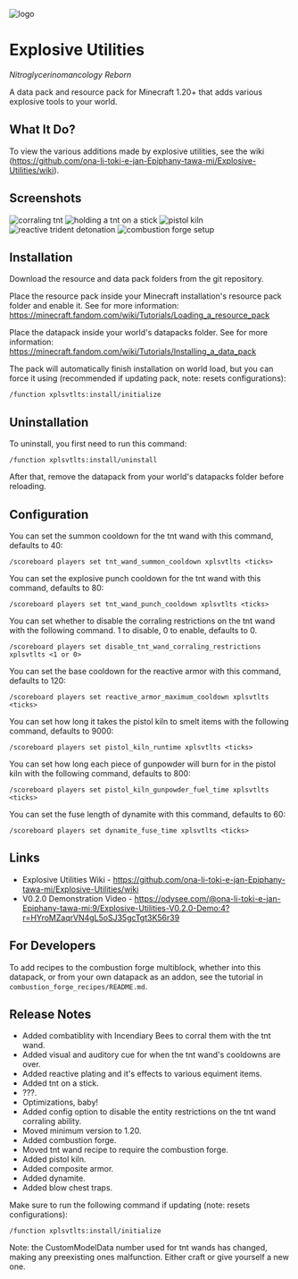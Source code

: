 ![logo](logo.png)

# Explosive Utilities

*Nitroglycerinomancology Reborn*

A data pack and resource pack for Minecraft 1.20+ that adds various explosive
tools to your world.

## What It Do?

To view the various additions made by explosive utilities, see the wiki
(https://github.com/ona-li-toki-e-jan-Epiphany-tawa-mi/Explosive-Utilities/wiki).

## Screenshots

![corraling tnt](screenshots/corraling_tnt.png)
![holding a tnt on a stick](screenshots/holding_a_tnt_on_a_stick.png)
![pistol kiln](screenshots/pistol_kiln.png)
![reactive trident detonation](screenshots/reactive_trident_detonation.png)
![combustion forge setup](screenshots/combustion_forge_setup.png)

## Installation

Download the resource and data pack folders from the git repository.

Place the resource pack inside your Minecraft installation's resource pack
folder and enable it. See for more information:
https://minecraft.fandom.com/wiki/Tutorials/Loading_a_resource_pack

Place the datapack inside your world's datapacks folder. See for more information:
https://minecraft.fandom.com/wiki/Tutorials/Installing_a_data_pack

The pack will automatically finish installation on world load, but you can force
it using (recommended if updating pack, note: resets configurations):

```mcfunction
/function xplsvtlts:install/initialize
```

## Uninstallation

To uninstall, you first need to run this command:

```mcfunction
/function xplsvtlts:install/uninstall
```

After that, remove the datapack from your world's datapacks folder before
reloading.

## Configuration

You can set the summon cooldown for the tnt wand with this command, defaults to
40:

```mcfunction
/scoreboard players set tnt_wand_summon_cooldown xplsvtlts <ticks>
```

You can set the explosive punch cooldown for the tnt wand with this command,
defaults to 80:

```mcfunction
/scoreboard players set tnt_wand_punch_cooldown xplsvtlts <ticks>
```

You can set whether to disable the corraling restrictions on the tnt wand with
the following command. 1 to disable, 0 to enable, defaults to 0.

```mcfunction
/scoreboard players set disable_tnt_wand_corraling_restrictions xplsvtlts <1 or 0>
```

You can set the base cooldown for the reactive armor with this command, defaults
to 120:

```mcfunction
/scoreboard players set reactive_armor_maximum_cooldown xplsvtlts <ticks>
```

You can set how long it takes the pistol kiln to smelt items with the following
command, defaults to 9000:

```mcfunction
/scoreboard players set pistol_kiln_runtime xplsvtlts <ticks>
```

You can set how long each piece of gunpowder will burn for in the pistol kiln
with the following command, defaults to 800:

```mcfunction
/scoreboard players set pistol_kiln_gunpowder_fuel_time xplsvtlts <ticks>
```

You can set the fuse length of dynamite with this command, defaults to 60:

```mcfunction
/scoreboard players set dynamite_fuse_time xplsvtlts <ticks>
```

## Links

- Explosive Utilities Wiki - https://github.com/ona-li-toki-e-jan-Epiphany-tawa-mi/Explosive-Utilities/wiki
- V0.2.0 Demonstration Video - https://odysee.com/@ona-li-toki-e-jan-Epiphany-tawa-mi:9/Explosive-Utilities-V0.2.0-Demo:4?r=HYroMZaqrVN4gL5oSJ35gcTgt3K56r39

## For Developers

To add recipes to the combustion forge multiblock, whether into this datapack,
or from your own datapack as an addon, see the tutorial in
`combustion_forge_recipes/README.md`.

## Release Notes

- Added combatiblity with Incendiary Bees to corral them with the tnt wand.
- Added visual and auditory cue for when the tnt wand's cooldowns are over.
- Added reactive plating and it's effects to various equiment items.
- Added tnt on a stick.
- ???.
- Optimizations, baby!
- Added config option to disable the entity restrictions on the tnt wand corraling ability.
- Moved minimum version to 1.20.
- Added combustion forge.
- Moved tnt wand recipe to require the combustion forge.
- Added pistol kiln.
- Added composite armor.
- Added dynamite.
- Added blow chest traps.

Make sure to run the following command if updating (note: resets configurations):

```mcfunction
/function xplsvtlts:install/initialize
```

Note: the CustomModelData number used for tnt wands has changed, making any preexisting ones malfunction. Either craft or give yourself a new one.
